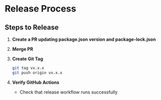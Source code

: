 # Release Process

## Steps to Release

1. **Create a PR updating package.json version and package-lock.json**

2. **Merge PR**

3. **Create Git Tag**

    ```bash
    git tag vx.x.x
    git push origin vx.x.x
    ```

4. **Verify GitHub Actions**
    - Check that release workflow runs successfully
